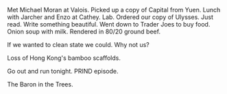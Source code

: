 Met Michael Moran at Valois. Picked up a copy of Capital from Yuen. Lunch with Jarcher and Enzo at Cathey. Lab. Ordered our copy of Ulysses. Just read. Write something beautiful. Went down to Trader Joes to buy food. Onion soup with milk. Rendered in 80/20 ground beef.

If we wanted to clean state we could.
Why not us?

Loss of Hong Kong's bamboo scaffolds.

Go out and run tonight.
PRIND episode.

The Baron in the Trees.
